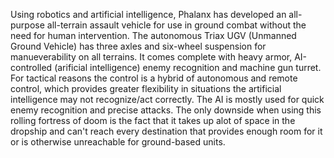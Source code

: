 Using robotics and artificial intelligence, Phalanx has developed an
all-purpose all-terrain assault vehicle for use in ground combat without
the need for human intervention. The autonomous Triax UGV (Unmanned
Ground Vehicle) has three axles and six-wheel suspension for
manueverability on all terrains. It comes complete with heavy armor,
AI-controlled (arificial intelligence) enemy recognition and machine gun
turret. For tactical reasons the control is a hybrid of autonomous and
remote control, which provides greater flexibility in situations the
artificial intelligence may not recognize/act correctly. The AI is
mostly used for quick enemy recognition and precise attacks. The only
downside when using this rolling fortress of doom is the fact that it
takes up alot of space in the dropship and can't reach every destination
that provides enough room for it or is otherwise unreachable for
ground-based units.